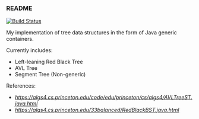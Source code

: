 ### README 
[![Build Status](https://travis-ci.org/andreyliu/Balanced-Tree-Data-Containers.svg?branch=master)](https://travis-ci.org/andreyliu/Balanced-Tree-Data-Containers)

My implementation of tree data structures in the form of Java
generic containers. 

Currently includes:

* Left-leaning Red Black Tree
* AVL Tree
* Segment Tree (Non-generic)

References:
* *https://algs4.cs.princeton.edu/code/edu/princeton/cs/algs4/AVLTreeST.java.html*
* *https://algs4.cs.princeton.edu/33balanced/RedBlackBST.java.html*